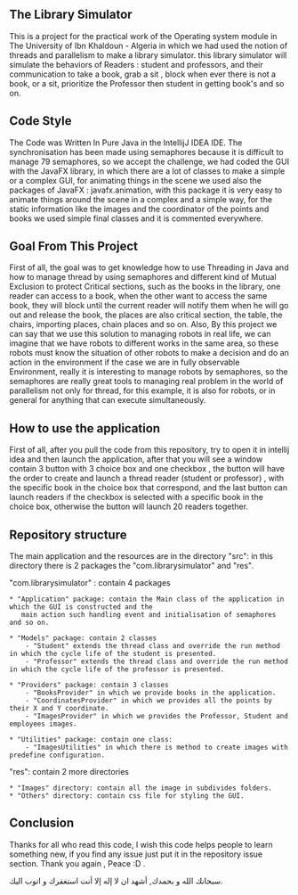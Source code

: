 ## The Library Simulator 

This is a project for the practical work of the Operating system
module in The University of Ibn Khaldoun - Algeria in which
we had used the notion of threads and parallelism to make a library simulator.
this library simulator will simulate the behaviors of Readers : 
student and professors, and their communication to take a book,
grab a sit , block when ever there is not a book, or a sit,
prioritize the Professor then student in getting book's and so on.

## Code Style

The Code was Written In Pure Java in the IntellijJ IDEA IDE.
The synchronisation has been made using semaphores because it is difficult to manage 79 semaphores,
so we accept the challenge, we had coded the GUI with the JavaFX library, in which there are a lot of
classes to make a simple or a complex GUI, for animating things in the scene we used also the packages
of JavaFX : javafx.animation, with this package it is very easy to animate things
around the scene in a complex and a simple way, for the static information
like the images and the coordinator of the points and books we used simple final 
classes and it is commented everywhere.

## Goal From This Project

First of all, the goal was to get knowledge how to use Threading in Java and how
to manage thread by using semaphores and different kind of Mutual Exclusion to
protect Critical sections, such as the books in the library, one reader can access
to a book, when the other want to access the same book, they will block until the current
reader will notify them when he will go out and release the book, the places are also critical section,
the table, the chairs, importing places, chain places and so on.
Also, By this project we can say that we use this solution to managing robots in real life, we can imagine that
we have robots to different works in the same area, so these robots must know the situation of other robots to
make a decision and do an action in the environment if the case we are in fully observable Environment,
really it is interesting to manage robots by semaphores, so the semaphores are really great tools to managing
real problem in the world of parallelism not only for thread, for this example, it is also for robots, or in
general for anything that can execute simultaneously.

## How to use the application

First of all, after you pull the code from this repository, try to open it in intellij idea
and then launch the application, after that you will see a window contain 3 button with 3 choice box and
one checkbox , the button will have the order to create and launch a thread reader (student or professor) , with the
specific book in the choice box that correspond, and the last button can launch readers if the checkbox is selected with
a specific book in the choice box, otherwise the button will launch 20 readers together.

## Repository structure

The main application and the resources are in the directory "src":
in this directory there is 2 packages the "com.librarysimulator" and "res".

"com.librarysimulator" : contain 4 packages

    * "Application" package: contain the Main class of the application in which the GUI is constructed and the
       main action such handling event and initialisation of semaphores and so on.

    * "Models" package: contain 2 classes
        - "Student" extends the thread class and override the run method in which the cycle life of the student is presented.
        - "Professor" extends the thread class and override the run method in which the cycle life of the professor is presented.

    * "Providers" package: contain 3 classes
        - "BooksProvider" in which we provide books in the application.
        - "CoordinatesProvider" in which we provides all the points by their X and Y coordinate.
        - "ImagesProvider" in which we provides the Professor, Student and employees images.

    * "Utilities" package: contain one class:
        - "ImagesUtilities" in which there is method to create images with predefine configuration.

"res": contain 2 more directories

    * "Images" directory: contain all the image in subdivides folders.
    * "Others" directory: contain css file for styling the GUI.

## Conclusion

Thanks for all who read this code, I wish this code helps people to learn something new, if you find any issue
just put it in the repository issue section. Thank you again , Peace :D .

سبحانك الله و بحمدك, أشهد ان لا إله إلا أنت استغفرك و اتوب اليك.